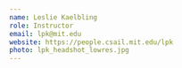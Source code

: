 ```yaml
---
name: Leslie Kaelbling
role: Instructor
email: lpk@mit.edu
website: https://people.csail.mit.edu/lpk
photo: lpk_headshot_lowres.jpg
---
```


